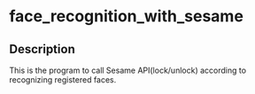 # face_recognition_with_sesame

## Description
This is the program to call Sesame API(lock/unlock) according to recognizing registered faces.
